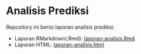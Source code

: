 # Analisis Prediksi  
Repository ini berisi laporan analisis prediksi.  
- Laporan RMarkdown(.Rmd): [laporan-analisis.Rmd](./laporan-analisis.Rmd)  
- Laporan HTML: [laporan-analisis.html](./laporan-analisis.html)  
